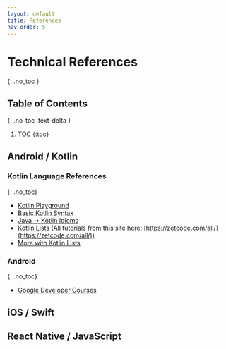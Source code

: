 ```yaml
---
layout: default
title: References
nav_order: 5
---
```


# Technical References
{: .no_toc }

## Table of Contents
{: .no_toc .text-delta }

1. TOC
{:toc}

## Android / Kotlin

### Kotlin Language References
{: .no_toc}

* [Kotlin Playground](https://play.kotlinlang.org/)
* [Basic Kotlin Syntax](https://kotlinlang.org/docs/basic-syntax.html)
* [Java -> Kotlin Idioms](https://kotlinlang.org/docs/idioms.html)
* [Kotlin Lists](https://zetcode.com/kotlin/list/) (All tutorials from this site here: [https://zetcode.com/all/](https://zetcode.com/all/))
* [More with Kotlin Lists](https://www.bezkoder.com/kotlin-list-mutable-list/)

### Android
{: .no_toc}

* [Google Developer Courses](https://developer.android.com/courses)


## iOS / Swift


## React Native / JavaScript